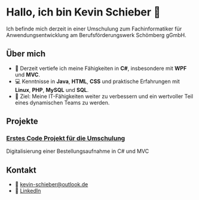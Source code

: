 # Hallo, ich bin Kevin Schieber 👋

Ich befinde mich derzeit in einer Umschulung zum Fachinformatiker für Anwendungsentwicklung am Berufsförderungswerk Schömberg gGmbH. 

## Über mich

- 🌱 Derzeit vertiefe ich meine Fähigkeiten in **C#**, insbesondere mit **WPF** und **MVC**.
- 💻 Kenntnisse in **Java**, **HTML**, **CSS** und praktische Erfahrungen mit **Linux**, **PHP**, **MySQL** und **SQL**.
- 🎯 Ziel: Meine IT-Fähigkeiten weiter zu verbessern und ein wertvoller Teil eines dynamischen Teams zu werden.

## Projekte

### [Erstes Code Projekt für die Umschulung]([https://github.com/IhrBenutzername/Projekt1](https://github.com/schieby/Projekt_Umschulung_DigitaleBestellungsaufnahme.git))
Digitalisierung einer Bestellungsaufnahme in C# und MVC



## Kontakt

- 📧 [kevin-schieber@outlook.de](mailto:kevin-schieber@outlook.de)
- 💼 [LinkedIn](www.linkedin.com/in/kevin-schieber-40a481313)

